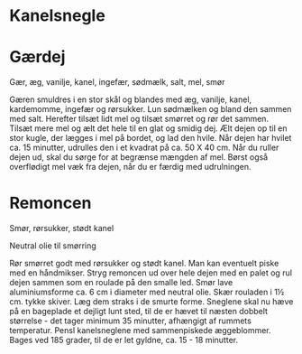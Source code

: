 # Kanelsnegle

# Gærdej 
Gær, æg, vanilje, kanel, ingefær, sødmælk, salt, mel, smør

Gæren smuldres i en stor skål og blandes med æg, vanilje, kanel, kardemomme, ingefær og rørsukker. Lun sødmælken og bland den sammen med salt. Herefter tilsæt lidt mel og tilsæt smørret og rør det sammen. Tilsæt mere mel og ælt det hele til en glat og smidig dej. Ælt dejen op til en stor kugle, der lægges i mel på bordet, og lad den hvile. Når dejen har hvilet ca. 15 minutter, udrulles den i et kvadrat på ca. 50 X 40 cm. Når du ruller dejen ud, skal du sørge for at begrænse mængden af mel. Børst også overflødigt mel væk fra dejen, når du er færdig med udrulningen.

# Remoncen
Smør, rørsukker, stødt kanel

Neutral olie til smørring

Rør smørret godt med rørsukker og stødt kanel. Man kan eventuelt piske med en håndmikser. Stryg remoncen ud over hele dejen med en palet og rul dejen sammen som en roulade på den smalle led. Smør lave aluminiumsforme ca. 6 cm i diameter med neutral olie. Skær rouladen i 1½ cm. tykke skiver. Læg dem straks i de smurte forme. Sneglene skal nu hæve på en bageplade et dejligt lunt sted, til de er hævet til næsten dobbelt størrelse - det tager minimum 35 minutter, afhængigt af rummets temperatur. Pensl kanelsneglene med sammenpiskede æggeblommer. Bages ved 185 grader, til de er let gyldne, ca. 15 - 18 minutter.
